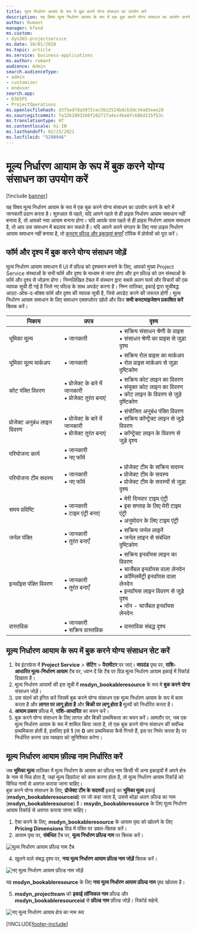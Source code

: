 ```yaml
---
title: मूल्य निर्धारण आयाम के रूप में बुक करने योग्य संसाधन का उपयोग करें
description: यह विषय मूल्य निर्धारण आयाम के रूप में एक बुक करने योग्य संसाधन का उपयोग करने के बारे में जानकारी प्रदान करता है।
author: Rumant
manager: kfend
ms.custom:
- dyn365-projectservice
ms.date: 10/01/2020
ms.topic: article
ms.service: business-applications
ms.author: rumant
audience: Admin
search.audienceType:
- admin
- customizer
- enduser
search.app:
- D365PS
- ProjectOperations
ms.openlocfilehash: d3f5ed7da5972cec5b22524bdcb3dc34a83eee28
ms.sourcegitcommit: fa32b1893286f20271fa4ec4be8fc68bd135f53c
ms.translationtype: HT
ms.contentlocale: hi-IN
ms.lasthandoff: 02/15/2021
ms.locfileid: "5290946"
---
```

# <a name="use-bookable-resource-as-a-pricing-dimension"></a>मूल्य निर्धारण आयाम के रूप में बुक करने योग्य संसाधन का उपयोग करें

[!include [banner](../includes/psa-now-project-operations.md)]

यह विषय मूल्य निर्धारण आयाम के रूप में एक बुक करने योग्य संसाधन का उपयोग करने के बारे में जानकारी प्रदान करता है। शुरुआत से पहले, यदि आपने पहले से ही प्राइस निर्धारण आयाम समाधान नहीं बनाया है, तो आपको नया आयाम बनाना होगा। यदि आपके पास पहले से ही प्राइस निर्धारण आयाम समाधान है, तो आप उस समाधान में बदलाव कर सकते हैं। यदि आपने अपने संगठन के लिए नया प्राइस निर्धारण आयाम समाधान नहीं बनाया है, तो [कस्टम फ़ील्ड और इकाइयां बनाएँ](create-custom-fields-entities.md) टॉपिक में प्रोसेसों को पूरा करें।

## <a name="add-bookable-resource-to-forms-and-views"></a>फॉर्म और दृश्य में बुक करने योग्य संसाधन जोड़ें
मूल्य निर्धारण आयाम समाधान में UI में फ़ील्ड को दृश्यमान बनाने के लिए, आपको मुख्य Project Service संस्थाओं के सभी फॉर्म और दृश्य के माध्यम से जाना होगा और इन फ़ील्ड को उन संस्थाओं के फॉर्म और दृश्य से जोड़ना होगा।
निम्नलिखित टेबल में संस्थान द्वारा सबसे अलग फार्म और विचारों की एक व्यापक सूची दी गई है जिसे नए फील्ड के साथ अपडेट करना है। निम्न तालिका, इकाई द्वारा सूचीबद्ध आउट-ऑफ-द-बॉक्स फॉर्म और दृश्य की व्यापक सूची है, जिसे अपडेट करने की जरूरत होगी।
मूल्य निर्धारण आयाम समाधान के लिए समाधान एक्सप्लोरर खोलें और फिर **सभी कस्टमाइजेशन प्रकाशित करें** क्लिक करें।


|   निकाय        | प्रपत्र   |दृश्य        |
| ------------------------------|---------------------------------|----------------------------------|
|  भूमिका मू्ल्य|• जानकारी |• सक्रिय संसाधन श्रेणी के प्राइस<br> • संसाधन श्रेणी का प्राइस से जुड़ा दृश्य|
|  भूमिका मू्ल्य मार्कअप|• जानकारी|• सक्रिय रोल प्राइस का मार्कअप<br>• रोल प्राइस मार्कअप से जुड़ा दृष्टिकोण|
|  कोट पंक्ति विवरण|• प्रोजेक्ट के बारे में जानकारी<br>• प्रोजेक्ट तुरंत बनाएं|• सक्रिय कोट लाइन का विवरण<br>• संयुक्त कोट लाइन का विवरण<br>• कोट लाइन के विवरण से जुड़े दृष्टिकोण|
|  प्रोजेक्ट अनुबंध लाइन विवरण|• प्रोजेक्ट के बारे में जानकारी<br>• प्रोजेक्ट तुरंत बनाएं|• संयोजित अनुबंध पंक्ति विवरण<br>• सक्रिय कॉन्ट्रेक्ट लाइन से जुड़े विवरण<br>• कॉन्ट्रेक्ट लाइन के विवरण से जुड़े दृश्य|
|  परियोजना कार्य|• जानकारी<br>• नए फॉर्म||
|  परियोजना टीम सदस्य|• जानकारी<br>• नए फॉर्म|• प्रोजेक्ट टीम के सक्रिय सदस्य<br>• प्रोजेक्ट टीम के सदस्य<br>• प्रोजेक्ट टीम के सदस्यों से जुड़ा दृश्य|
|  समय प्रविष्टि|• जानकारी<br>• टाइम एंट्री बनाएं|• मेरी दिनवार टाइम एंट्री<br>• इस सप्ताह के लिए मेरी टाइम एंट्री<br>• अनुमोदन के लिए टाइम एंट्री|
|  जर्नल पंक्ति|• जानकारी<br>• तुरंत बनाएँ|• सक्रिय जर्नल लाइनें<br>• जर्नल लाइन से संबंधित दृष्टिकोण|
|  इनवॉइस पंक्ति विवरण|• जानकारी<br>• तुरंत बनाएँ|• सक्रिय इनवॉयस लाइन का विवरण<br>• चार्जेबल इनवॉयस वाला लेनदेन<br>• कॉम्प्लिमेंट्री इनवॉयस वाला लेनदेन<br>• इनवॉयस लाइन विवरण से जुड़े दृश्य<br>• नॉन - चार्जेबल इनवॉयस लेनदेन|
|  वास्तविक|• जानकारी<br>• सक्रिय वास्तविक|• वास्तविक संबद्ध दृश्य|

## <a name="set-up-bookable-resource-as-a-pricing-dimension"></a>मूल्य निर्धारण आयाम के रूप में बुक करने योग्य संसाधन सेट करें

1. वेब इंटरफ़ेस में **Project Service** > **सेटिंग** > **पैरामीटर** पर जाएं। **मापदंड** पृष्ठ पर, **राशि-आधारित मूल्य-निर्धारण आयाम** टैब पर, ध्यान दें कि टैब पर ग्रिड मूल्य निर्धारण आयाम इकाई में रिकॉर्ड दिखाता है। 
2. मूल्य निर्धारण आयामों की इस सूची में **msdyn_bookableresource** के रूप में **बुक करने योग्य** संसाधन जोड़ें। 
3. उस संदर्भ को इंगित करें जिसमें बुक करने योग्य संसाधन एक मूल्य निर्धारण आयाम के रूप में काम करता है और **लागत पर लागू होता है** और **बिक्री पर लागू होता है** मूल्यों को निर्धारित करता है।
4. **आयाम प्रकार** फ़ील्ड में, **राशि-आधारित** का चयन करें। 
5. बुक करने योग्य संसाधन के लिए लागत और बिक्री प्राथमिकता का चयन करें। आमतौर पर, जब एक मूल्य निर्धारण आयाम के रूप में शामिल किया जाता है, तो एक बुक करने योग्य संसाधन की सर्वोच्च प्राथमिकता होती है, इसलिए इसे **1** (या **0** आप प्राथमिकता कैसे गिनते हैं, इस पर निर्भर करता है) पर निर्धारित करना उस व्यवहार को सुनिश्चित करेगा।

## <a name="set-up-pricing-dimension-field-names"></a>मूल्य निर्धारण आयाम फ़ील्ड नाम निर्धारित करें

जब **भूमिका मूल्य** तालिका में मूल्य निर्धारण के आयाम का फ़ील्ड नाम किसी भी अन्य इकाइयों में अपने क्षेत्र के नाम से भिन्न होता है, जहां मूल्य डिफ़ॉल्ट को काम करना होता है, तो मूल्य निर्धारण आयाम रिकॉर्ड को विभिन्न नामों से अवगत कराया जाना चाहिए।    
बुक करने योग्य संसाधन के लिए, **प्रोजेक्ट टीम के सदस्यों** इकाई का **भूमिका मूल्य** इकाई (**msdyn_bookableresourceid**) पर जो कहा जाता है, उससे थोड़ा अलग फ़ील्ड का नाम (**msdyn_bookableresource**) है। **msydn_bookableresource** के लिए मूल्य निर्धारण आयाम रिकॉर्ड से अवगत कराया जाना चाहिए। 
1. ऐसा करने के लिए, **msdyn_bookableresource** के आयाम पृष्ठ को खोलने के लिए **Pricing Dimensions** ग्रिड में पंक्ति पर डबल-क्लिक करें।
2. आयाम पृष्ठ पर, **संबंधित** टैब पर, **मूल्य निर्धारण फ़ील्ड नाम** पर क्लिक करें।

 ![मूल्य निर्धारण आयाम फ़ील्ड नाम टैब](media/PD-fieldname.png)

4. खुलने वाले संबद्ध दृश्य पर, **नया मूल्य निर्धारण आयाम फ़ील्ड नाम जोड़ें** क्लिक करें।

 ![नए मूल्य निर्धारण आयाम फ़ील्ड नाम जोड़ें](media/Add-NewPD-fieldname.png)


यह **msdyn_bookableresource** के लिए **नया मूल्य निर्धारण आयाम फ़ील्ड नाम** पृष्ठ खोलता है। 

5. **msdyn_projectteam** को **इकाई लॉजिकल नाम** फ़ील्ड और **msdyn_bookableresourceid** से **फ़ील्ड नाम** फ़ील्ड जोड़ें। रिकॉर्ड सहेजें.

 ![नए मूल्य निर्धारण आयाम क्षेत्र का नाम रूप](media/PD-fieldname-Added.png)


[!INCLUDE[footer-include](../includes/footer-banner.md)]